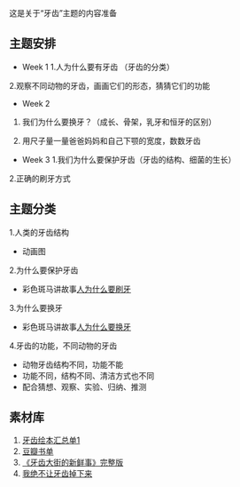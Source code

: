 这是关于“牙齿”主题的内容准备

## 主题安排
- Week 1 
1.人为什么要有牙齿 （牙齿的分类）

2.观察不同动物的牙齿，画画它们的形态，猜猜它们的功能


- Week 2
1. 我们为什么要换牙？（成长、骨架，乳牙和恒牙的区别）

2. 用尺子量一量爸爸妈妈和自己下颚的宽度，数数牙齿


- Week 3
1.我们为什么要保护牙齿（牙齿的结构、细菌的生长）

2.正确的刷牙方式



## 主题分类

1.人类的牙齿结构  

- 动画图  

2.为什么要保护牙齿  

- 彩色斑马讲故事[人为什么要刷牙](http://www.lizhi.fm/1682240/19963672163485958)


3.为什么要换牙
- 彩色斑马讲故事[人为什么要换牙](http://lizhi.hfvec111.cn/428496/2528280117519510022)

4.牙齿的功能，不同动物的牙齿
- 动物牙齿结构不同，功能不能
- 功能不同，结构不同、清洁方式也不同
- 配合猜想、观察、实验、归纳、推测


## 素材库
1. [牙齿绘本汇总单1](http://blog.sina.com.cn/s/blog_779174680102wj1t.html)
2. [豆瓣书单](https://www.douban.com/doulist/1220376/)
3. [《牙齿大街的新鲜事》完整版](http://blog.sina.com.cn/s/blog_53a3b8340100pak2.html)
4. [我绝不让牙齿掉下来](https://www.youtube.com/watch?v=cA8O1CTnsgc)
